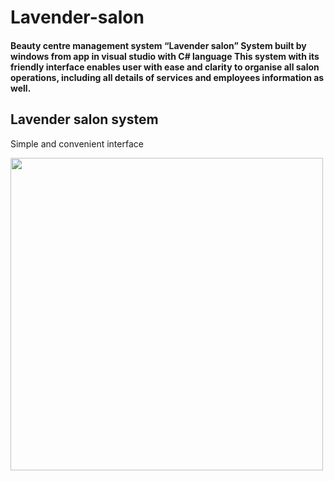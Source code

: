 # Lavender-salon
#### Beauty centre management system  “Lavender salon” System built by windows from app in visual studio with C# language  This system with its friendly interface enables user with ease and clarity to  organise all salon operations, including all details of services and  employees information as well.

## Lavender salon system 
Simple and convenient interface 

<img src= "" width = "500">
